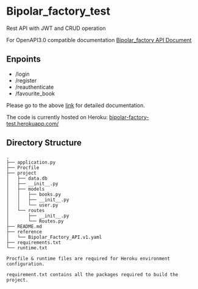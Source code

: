 
# Bipolar_factory_test
Rest API with JWT and CRUD operation

For OpenAPI3.0 compatible documentation
[Bipolar_factory API Document](https://stoplight.io/p/docs/gh/rahulkatiyar19955/bipolar_factory_test)


## Enpoints

 - /login
 - /register
 - /reauthenticate
 - /favourite_book


Please go to the above [link](https://stoplight.io/p/docs/gh/rahulkatiyar19955/bipolar_factory_test) for detailed documentation.


The code is currently hosted on Heroku: 
 [bipolar-factory-test.herokuapp.com/](https://bipolar-factory-test.herokuapp.com/)
 
## Directory Structure
```
.
├── application.py
├── Procfile
├── project
│   ├── data.db
│   ├── __init__.py
│   ├── models
│   │   ├── books.py
│   │   ├── __init__.py
│   │   └── user.py
│   └── routes
│       ├── __init__.py
│       └── Routes.py
├── README.md
├── reference
│   └── Bipolar_Factory_API.v1.yaml
├── requirements.txt
└── runtime.txt
```

`Procfile & runtime files are required for Heroku environment configuration.`

`requirement.txt contains all the packages required to build the project.`

